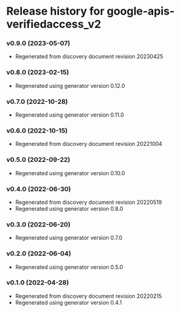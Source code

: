 # Release history for google-apis-verifiedaccess_v2

### v0.9.0 (2023-05-07)

* Regenerated from discovery document revision 20230425

### v0.8.0 (2023-02-15)

* Regenerated using generator version 0.12.0

### v0.7.0 (2022-10-28)

* Regenerated using generator version 0.11.0

### v0.6.0 (2022-10-15)

* Regenerated from discovery document revision 20221004

### v0.5.0 (2022-09-22)

* Regenerated using generator version 0.10.0

### v0.4.0 (2022-06-30)

* Regenerated from discovery document revision 20220519
* Regenerated using generator version 0.8.0

### v0.3.0 (2022-06-20)

* Regenerated using generator version 0.7.0

### v0.2.0 (2022-06-04)

* Regenerated using generator version 0.5.0

### v0.1.0 (2022-04-28)

* Regenerated from discovery document revision 20220215
* Regenerated using generator version 0.4.1

